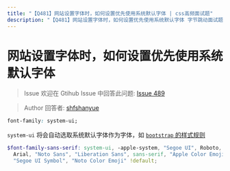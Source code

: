 ```yaml
---
title: "【Q481】网站设置字体时，如何设置优先使用系统默认字体 | css高频面试题"
description: "【Q481】网站设置字体时，如何设置优先使用系统默认字体 字节跳动面试题、阿里腾讯面试题、美团小米面试题。"
---
```


# 网站设置字体时，如何设置优先使用系统默认字体

> Issue
> 欢迎在 Gtihub Issue 中回答此问题: [Issue 489](https://github.com/shfshanyue/Daily-Question/issues/489)

> Author
> 回答者: [shfshanyue](https://github.com/shfshanyue)

```css
font-family: system-ui;
```

`system-ui` 将会自动选取系统默认字体作为字体，如 [`bootstrap` 的样式规则](https://github.com/twbs/bootstrap/blob/main/scss/_variables.scss#L419)

```scss
$font-family-sans-serif: system-ui, -apple-system, "Segoe UI", Roboto, "Helvetica Neue",
  Arial, "Noto Sans", "Liberation Sans", sans-serif, "Apple Color Emoji", "Segoe UI Emoji",
  "Segoe UI Symbol", "Noto Color Emoji" !default;
```

